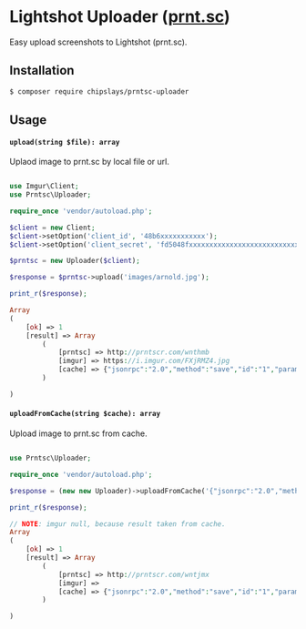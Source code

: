 # Lightshot Uploader ([prnt.sc](https://prnt.sc/))

Easy upload screenshots to Lightshot (prnt.sc).

## Installation

```bash
$ composer require chipslays/prntsc-uploader
```

## Usage

#### `upload(string $file): array`

Uplaod image to prnt.sc by local file or url.

```php

use Imgur\Client;
use Prntsc\Uploader;

require_once 'vendor/autoload.php';

$client = new Client;
$client->setOption('client_id', '48b6xxxxxxxxxxx');
$client->setOption('client_secret', 'fd5048fxxxxxxxxxxxxxxxxxxxxxxxxxxxxxxxxx');

$prntsc = new Uploader($client);

$response = $prntsc->upload('images/arnold.jpg');

print_r($response);

Array
(
    [ok] => 1
    [result] => Array
        (
            [prntsc] => http://prntscr.com/wnthmb
            [imgur] => https://i.imgur.com/FXjRMZ4.jpg
            [cache] => {"jsonrpc":"2.0","method":"save","id":"1","params":{"img_url":"https:\/\/i.imgur.com\/FXjRMZ4.jpg","thumb_url":"https:\/\/i.imgur.com\/FXjRMZ4.jpg","delete_hash":"FyUDDstquzhymYK","app_id":"{813F8739-7DC3-7EFFF9F0E13F}","width":500,"height":383,"dpr":"1"}}
        )

)
```

#### `uploadFromCache(string $cache): array`

Upload image to prnt.sc from cache.

```php

use Prntsc\Uploader;

require_once 'vendor/autoload.php';

$response = (new new Uploader)->uploadFromCache('{"jsonrpc":"2.0","method":"save","id":"1","params":{"img_url":"https:\/\/i.imgur.com\/FXjRMZ4.jpg","thumb_url":"https:\/\/i.imgur.com\/FXjRMZ4.jpg","delete_hash":"FyUDDstquzhymYK","app_id":"{813F8739-7DC3-7EFFF9F0E13F}","width":500,"height":383,"dpr":"1"}}');

print_r($response);

// NOTE: imgur null, because result taken from cache.
Array
(
    [ok] => 1
    [result] => Array
        (
            [prntsc] => http://prntscr.com/wntjmx
            [imgur] =>
            [cache] => {"jsonrpc":"2.0","method":"save","id":"1","params":{"img_url":"https:\/\/i.imgur.com\/FXjRMZ4.jpg","thumb_url":"https:\/\/i.imgur.com\/FXjRMZ4.jpg","delete_hash":"FyUDDstquzhymYK","app_id":"{813F8739-7DC3-7EFFF9F0E13F}","width":500,"height":383,"dpr":"1"}}
        )

)
```
